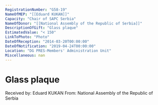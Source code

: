 ```yaml
---
RegistrationNumber: "G58-19"
NameOfMEP: "[[Eduard KUKAN]]"
Capacity: "Chair of SAPC Serbia"
NameOfDonor: "[[National Assembly of the Republic of Serbia]]"
DescriptionOfGift: "Glass plaque"
EstimatedValue: "< 150"
LinkToPhoto: "Photo"
DateOfReception: "2014-03-20T00:00:00"
DateOfNotification: "2019-04-24T00:00:00"
Location: "DG PRES-Members' Administration Unit"
Miscellaneous: nan
---
```


# Glass plaque

Received by: Eduard KUKAN
From: National Assembly of the Republic of Serbia
